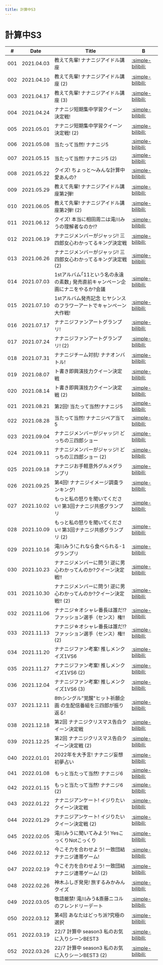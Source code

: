 ```yaml
---
title: 計算中S3
---
```


# 計算中S3

| #   | Date | Title | B |
| --- | --- | --- | --- | 
| 001 | 2021.04.03 | 教えて先輩! ナナニジアイドル講座 | [:simple-bilibili:](https://www.bilibili.com/video/BV1xh411U7jT/) |
| 002 | 2021.04.10 | 教えて先輩! ナナニジアイドル講座 (2) | [:simple-bilibili:](https://www.bilibili.com/video/BV1WB4y1A7nD/) |
| 003 | 2021.04.17 | 教えて先輩! ナナニジアイドル講座 (3) | [:simple-bilibili:](https://www.bilibili.com/video/BV1Vf4y1p7gu/) |
| 004 | 2021.04.24 | ナナニジ短期集中学習クイーン決定戦! | [:simple-bilibili:](https://www.bilibili.com/video/BV1hZ4y1F7GA/) |
| 005 | 2021.05.01 | ナナニジ短期集中学習クイーン決定戦! (2) | [:simple-bilibili:](https://www.bilibili.com/video/BV1Ky4y1x7y1/) |
| 006 | 2021.05.08 | 当たって当然! ナナニジ5 | [:simple-bilibili:](https://www.bilibili.com/video/BV1E5411u762/) |
| 007 | 2021.05.15 | 当たって当然! ナナニジ5 (2) | [:simple-bilibili:](https://www.bilibili.com/video/BV1bN411Z7vQ/) |
| 008 | 2021.05.22 | クイズ! ちょっと〜みんな計算中愛あんの? | [:simple-bilibili:](https://www.bilibili.com/video/BV1po4y117cK/) |
| 009 | 2021.05.29 | 教えて先輩! ナナニジアイドル講座第2弾! | [:simple-bilibili:](https://www.bilibili.com/video/BV1Po4y1y7kT/) |
| 010 | 2021.06.05 | 教えて先輩! ナナニジアイドル講座第2弾! (2) | [:simple-bilibili:](https://www.bilibili.com/video/BV1k44y167df/) |
| 011 | 2021.06.12 | クイズ! 本当に相田周二は滝川みうの理解者なのか!? | [:simple-bilibili:](https://www.bilibili.com/video/BV1iw411f7r3/) |
| 012 | 2021.06.19 | ナナニジメンバーがジャッジ! 三四郎女心わかってるキング決定戦 | [:simple-bilibili:](https://www.bilibili.com/video/BV1FB4y1u7vC/) |
| 013 | 2021.06.26 | ナナニジメンバーがジャッジ! 三四郎女心わかってるキング決定戦 (2) | [:simple-bilibili:](https://www.bilibili.com/video/BV1Mh411h7RB/) |
| 014 | 2021.07.03 | 1stアルバム｢11という名の永遠の素数｣ 発売直前キャンペーン企画にナニをやるか?会議 | [:simple-bilibili:](https://www.bilibili.com/video/BV1xK4y1M7i4/) |
| 015 | 2021.07.10 | 1stアルバム発売記念 ヒヤシンスのフラワーアートでキャンペーン大作戦! | [:simple-bilibili:](https://www.bilibili.com/video/BV1WK4y1u7a6/) |
| 016 | 2021.07.17 | ナナニジファンアートグランプリ! | [:simple-bilibili:](https://www.bilibili.com/video/BV1Zv411E78t/) |
| 017 | 2021.07.24 | ナナニジファンアートグランプリ! (2) | [:simple-bilibili:](https://www.bilibili.com/video/BV1kq4y1D7un/) |
| 018 | 2021.07.31 | ナナニジチーム対抗! ナナオンバトル! | [:simple-bilibili:](https://www.bilibili.com/video/BV1nM4y1575n/) |
| 019 | 2021.08.07 | ト書き即興演技力クイーン決定戦 | [:simple-bilibili:](https://www.bilibili.com/video/BV1eg411j7Jq/) |
| 020 | 2021.08.14 | ト書き即興演技力クイーン決定戦 (2) | [:simple-bilibili:](https://www.bilibili.com/video/BV1kf4y1P7Ze/) |
| 021 | 2021.08.21 | 第2回! 当たって当然!ナナニジ5 | [:simple-bilibili:](https://www.bilibili.com/video/BV12b4y1m71U/) |
| 022 | 2021.08.28 | 当たって当然! ナナニジペア当て5 | [:simple-bilibili:](https://www.bilibili.com/video/BV1y3411i7VD/) |
| 023 | 2021.09.04 | ナナニジメンバーがジャッジ! どっちの三四郎ショー | [:simple-bilibili:](https://www.bilibili.com/video/BV1gh411p7AK/) |
| 024 | 2021.09.11 | ナナニジメンバーがジャッジ! どっちの三四郎ショー (2) | [:simple-bilibili:](https://www.bilibili.com/video/BV1g34y1X7yK/) |
| 025 | 2021.09.18 | ナナニジお手軽意外グルメグランプリ | [:simple-bilibili:](https://www.bilibili.com/video/BV1pU4y1A7e3/) |
| 026 | 2021.09.25 | 第4回! ナナニジイメージ調査ランキング! | [:simple-bilibili:](https://www.bilibili.com/video/BV1oL4y187mb/) |
| 027 | 2021.10.02 | もっと私の怒りを聞いてください! 第3回ナナニジ共感グランプリ | [:simple-bilibili:](https://www.bilibili.com/video/BV1C44y1x7Y4/) |
| 028 | 2021.10.09 | もっと私の怒りを聞いてください! 第3回ナナニジ共感グランプリ (2) | [:simple-bilibili:](https://www.bilibili.com/video/BV1Bu411Z79U/) |
| 029 | 2021.10.16 | 滝川みう!これなら食べられる-1グランプリ | [:simple-bilibili:](https://www.bilibili.com/video/BV12T4y1R75p/) |
| 030 | 2021.10.23 | ナナニジメンバーに問う! 逆に男心わかってんのか?クイーン決定戦!! | [:simple-bilibili:](https://www.bilibili.com/video/BV13g411K7Mg/) |
| 031 | 2021.10.30 | ナナニジメンバーに問う! 逆に男心わかってんのか?クイーン決定戦!! (2) | [:simple-bilibili:](https://www.bilibili.com/video/BV1rg411K72G/) |
| 032 | 2021.11.06 | ナナニジ☆オシャレ番長は誰だ!? ファッション選手（センス）権!! | [:simple-bilibili:](https://www.bilibili.com/video/BV1jL411g7Jj/) |
| 033 | 2021.11.13 | ナナニジ☆オシャレ番長は誰だ!? ファッション選手（センス）権!! (2) | [:simple-bilibili:](https://www.bilibili.com/video/BV1PP4y1L7Uw/) |
| 034 | 2021.11.20 | ナナニジファン考案! 推しメンクイズ1VS6 | [:simple-bilibili:](https://www.bilibili.com/video/BV1P44y1e7yk/) |
| 035 | 2021.11.27 | ナナニジファン考案! 推しメンクイズ1VS6 (2) | [:simple-bilibili:](https://www.bilibili.com/video/BV1of4y1K7qb/) |
| 036 | 2021.12.04 | ナナニジファン考案! 推しメンクイズ1VS6 (3) | [:simple-bilibili:](https://www.bilibili.com/video/BV1mq4y1q71g/) |
| 037 | 2021.12.11 | 8thシングル"覚醒"ヒット祈願企画 の生配信番組を三四郎が振り返る! | [:simple-bilibili:](https://www.bilibili.com/video/BV1T3411x7Nn/) |
| 038 | 2021.12.18 | 第2回 ナナニジクリスマス告白クイーン決定戦 | [:simple-bilibili:](https://www.bilibili.com/video/BV1mY411h7xR/) |
| 039 | 2021.12.25 | 第2回 ナナニジクリスマス告白クイーン決定戦 (2) | [:simple-bilibili:](https://www.bilibili.com/video/BV1n3411i7XT/) |
| 040 | 2022.01.01 | 2022年を大予言! ナナニジ妄想初夢占い | [:simple-bilibili:](https://www.bilibili.com/video/BV1wL4y1b7rS/) |
| 041 | 2022.01.08 | もっと当たって当然! ナナニジ6 | [:simple-bilibili:](https://www.bilibili.com/video/BV1xb4y1H7Uf/) |
| 042 | 2022.01.15 | もっと当たって当然! ナナニジ6 (2) | [:simple-bilibili:](https://www.bilibili.com/video/BV12b4y1J7bc/) |
| 043 | 2022.01.22 | ナナニジアンケート! イジりたいクイーン決定戦 | [:simple-bilibili:](https://www.bilibili.com/video/BV1W3411E7An/) |
| 044 | 2022.01.29 | ナナニジアンケート! イジりたいクイーン決定戦 (2) | [:simple-bilibili:](https://www.bilibili.com/video/BV1Wm4y1Z7d6/) |
| 045 | 2022.02.05 | 滝川みうに聞いてみよう! YesこっくりNotこっくり | [:simple-bilibili:](https://www.bilibili.com/video/BV1K34y1C7zx/) |
| 046 | 2022.02.12 | 今こそ力を合わせよう! 一致団結ナナニジ連帯ゲーム! | [:simple-bilibili:](https://www.bilibili.com/video/BV19Y411V7QA/) |
| 047 | 2022.02.19 | 今こそ力を合わせよう! 一致団結ナナニジ連帯ゲーム! (2) | [:simple-bilibili:](https://www.bilibili.com/video/BV19Y41137vq/) |
| 048 | 2022.02.26 | 神木ふしぎ発見! 旅するみかみんクイズ | [:simple-bilibili:](https://www.bilibili.com/video/BV1mT4y1S7N2/) |
| 049 | 2022.03.05 | 敬語厳禁! 滝川みう&斎藤ニコルのフレンドリーデート | [:simple-bilibili:](https://www.bilibili.com/video/BV1n34y187Kb/) |
| 050 | 2022.03.12 | 第4回 あなたはどっち派?究極の選択 | [:simple-bilibili:](https://www.bilibili.com/video/BV1du411i7KG/) |
| 051 | 2022.03.19 | 22/7 計算中 season3 私のお気に入りシーンBEST3 | [:simple-bilibili:](https://www.bilibili.com/video/BV1w34y1475A/) |
| 052 | 2022.03.26 | 22/7 計算中 season3 私のお気に入りシーンBEST3 (2) | [:simple-bilibili:](https://www.bilibili.com/video/BV1a3411J7hX/) |